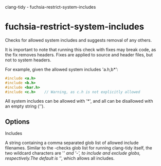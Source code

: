 clang-tidy - fuchsia-restrict-system-includes

</div>

# fuchsia-restrict-system-includes

Checks for allowed system includes and suggests removal of any others.

It is important to note that running this check with fixes may break
code, as the fix removes headers. Fixes are applied to source and header
files, but not to system headers.

For example, given the allowed system includes 'a.h,b\*':

``` c++
#include <a.h>
#include <b.h>
#include <bar.h>
#include <c.h>    // Warning, as c.h is not explicitly allowed
```

All system includes can be allowed with '\*', and all can be disallowed
with an empty string ('').

## Options

<div class="option">

Includes

A string containing a comma separated glob list of allowed include
filenames. Similar to the -checks glob list for running clang-tidy
itself, the two wildcard characters are '*' and '-', to include and
exclude globs, respectively.The default is '*', which allows all
includes.

</div>
